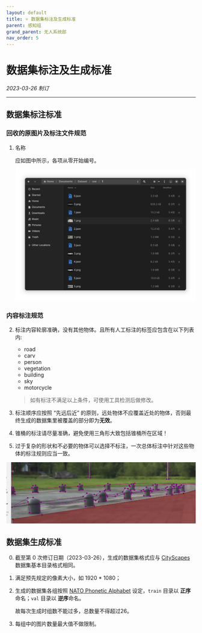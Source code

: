 ```yaml
---
layout: default
title: ⭐ 数据集标注及生成标准
parent: 感知组
grand_parent: 无人系统部
nav_order: 5
---
```


# 数据集标注及生成标准

*2023-03-26 制订*

---

## 数据集标注标准

### 回收的原图片及标注文件规范

1. 名称  
    
    应如图中所示，各项从零开始编号。

    ![naming_standard](/assets/images/dataset-standard/naming_standard.png)


### 内容标注规范

2. 标注内容轮廓准确，没有其他物体。且所有人工标注的标签应包含在以下列表内:

    - road
    - carv
    - person
    - vegetation
    - building
    - sky
    - motorcycle

    > 如有标注不满足以上条件，可使用工具检测后做修改。
  
3. 标注顺序应按照 “先远后近” 的原则，远处物体不应覆盖近处的物体，否则最终生成的数据集里被覆盖的部分即为**无效**。

4. 锥桶的标注请尽量准确，避免使用三角形大致包括锥桶所在区域！

5. 过于复杂的形状和不必要的物体可以选择不标注，一次总体标注中针对这些物体的标注规则应当一致。

![example](/assets/images/dataset-standard/unnecessary-label.png)

## 数据集生成标准

0. 截至第 0 次修订日期（2023-03-26），生成的数据集格式应与 [CityScapes](https://www.cityscapes-dataset.com/) 数据集基本目录格式相同。

1. 满足预先规定的像素大小，如 1920 * 1080；

2. 生成的数据集各组按照 [NATO Phonetic Alphabet](https://www.nato.int/nato_static_fl2014/assets/pdf/pdf_2018_01/20180111_nato-alphabet-sign-signal.pdf) 设定，`train` 目录以 **正序** 命名；`val` 目录以 **逆序**命名。

    故每次生成时组数不能过多，总数量不得超过26。

3. 每组中的图片数量最大值不做限制。
